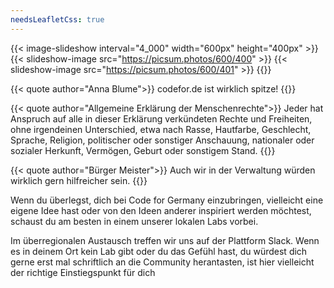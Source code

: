 ```yaml
---
needsLeafletCss: true
---
```

{{< image-slideshow interval="4_000" width="600px" height="400px" >}}
{{< slideshow-image src="https://picsum.photos/600/400" >}}
{{< slideshow-image src="https://picsum.photos/600/401" >}}
{{</image-slideshow >}}


<div class="quotes-list">
{{< quote author="Anna Blume">}}
codefor.de ist wirklich spitze!
{{</quote>}}


{{< quote author="Allgemeine Erklärung der Menschenrechte">}}
Jeder hat Anspruch auf alle in dieser Erklärung verkündeten Rechte und Freiheiten, ohne
irgendeinen Unterschied, etwa nach Rasse, Hautfarbe, Geschlecht, Sprache, Religion,
politischer oder sonstiger Anschauung, nationaler oder sozialer Herkunft, Vermögen,
Geburt oder sonstigem Stand.
{{</quote>}}

{{< quote author="Bürger Meister">}}
Auch wir in der Verwaltung würden wirklich gern hilfreicher sein.
{{</quote>}}
</div>


Wenn du überlegst, dich bei Code for Germany einzubringen,
vielleicht eine eigene Idee hast oder von den Ideen anderer inspiriert
werden möchtest, schaust du am besten in einem unserer lokalen
Labs vorbei.

Im überregionalen Austausch treffen wir uns auf der Plattform Slack.
Wenn es in deinem Ort kein Lab gibt oder du das Gefühl hast, du
würdest dich gerne erst mal schriftlich an die Community herantasten,
ist hier vielleicht der richtige Einstiegspunkt für dich
